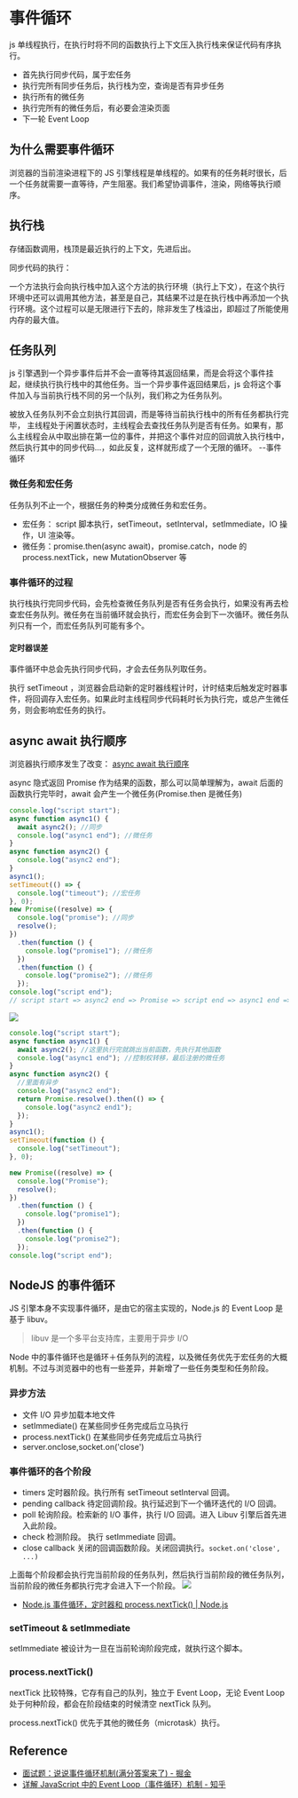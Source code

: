 # 事件循环

js 单线程执行，在执行时将不同的函数执行上下文压入执行栈来保证代码有序执行。

- 首先执行同步代码，属于宏任务
- 执行完所有同步任务后，执行栈为空，查询是否有异步任务
- 执行所有的微任务
- 执行完所有的微任务后，有必要会渲染页面
- 下一轮 Event Loop

## 为什么需要事件循环

浏览器的当前渲染进程下的 JS 引擎线程是单线程的。如果有的任务耗时很长，后一个任务就需要一直等待，产生阻塞。我们希望协调事件，渲染，网络等执行顺序。

## 执行栈

存储函数调用，栈顶是最近执行的上下文，先进后出。

同步代码的执行：

一个方法执行会向执行栈中加入这个方法的执行环境（执行上下文），在这个执行环境中还可以调用其他方法，甚至是自己，其结果不过是在执行栈中再添加一个执行环境。这个过程可以是无限进行下去的，除非发生了栈溢出，即超过了所能使用内存的最大值。

## 任务队列

js 引擎遇到一个异步事件后并不会一直等待其返回结果，而是会将这个事件挂起，继续执行执行栈中的其他任务。当一个异步事件返回结果后，js 会将这个事件加入与当前执行栈不同的另一个队列，我们称之为任务队列。

被放入任务队列不会立刻执行其回调，而是等待当前执行栈中的所有任务都执行完毕， 主线程处于闲置状态时，主线程会去查找任务队列是否有任务。如果有，那么主线程会从中取出排在第一位的事件，并把这个事件对应的回调放入执行栈中，然后执行其中的同步代码...，如此反复，这样就形成了一个无限的循环。 --事件循环

### 微任务和宏任务

任务队列不止一个，根据任务的种类分成微任务和宏任务。

- 宏任务： script 脚本执行，setTimeout，setInterval，setImmediate，IO 操作，UI 渲染等。
- 微任务：promise.then(async await)，promise.catch，node 的 process.nextTick，new MutationObserver 等

### 事件循环的过程

执行栈执行完同步代码，会先检查微任务队列是否有任务会执行，如果没有再去检查宏任务队列。微任务在当前循环就会执行，而宏任务会到下一次循环。微任务队列只有一个，而宏任务队列可能有多个。

#### 定时器误差

事件循环中总会先执行同步代码，才会去任务队列取任务。

执行 setTimeout ，浏览器会启动新的定时器线程计时，计时结束后触发定时器事件，将回调存入宏任务。如果此时主线程同步代码耗时长为执行完，或总产生微任务，则会影响宏任务的执行。

## async await 执行顺序

浏览器执行顺序发生了改变： [async await 执行顺序](https://juejin.cn/post/6844904079353708557#heading-3)

async 隐式返回 Promise 作为结果的函数，那么可以简单理解为，await 后面的函数执行完毕时，await 会产生一个微任务(Promise.then 是微任务)

```js
console.log("script start");
async function async1() {
  await async2(); //同步
  console.log("async1 end"); //微任务
}
async function async2() {
  console.log("async2 end");
}
async1();
setTimeout(() => {
  console.log("timeout"); //宏任务
}, 0);
new Promise((resolve) => {
  console.log("promise"); //同步
  resolve();
})
  .then(function () {
    console.log("promise1"); //微任务
  })
  .then(function () {
    console.log("promise2"); //微任务
  });
console.log("script end");
// script start => async2 end => Promise => script end => async1 end => promise1 => promise2 => setTimeout
```

![](https://s2.loli.net/2022/05/11/urd1blqZXF8cTsD.png)

```js
console.log("script start");
async function async1() {
  await async2(); //这里执行完就跳出当前函数，先执行其他函数
  console.log("async1 end"); //控制权转移，最后注册的微任务
}
async function async2() {
  //里面有异步
  console.log("async2 end");
  return Promise.resolve().then(() => {
    console.log("async2 end1");
  });
}
async1();
setTimeout(function () {
  console.log("setTimeout");
}, 0);

new Promise((resolve) => {
  console.log("Promise");
  resolve();
})
  .then(function () {
    console.log("promise1");
  })
  .then(function () {
    console.log("promise2");
  });
console.log("script end");
```

## NodeJS 的事件循环

JS 引擎本身不实现事件循环，是由它的宿主实现的，Node.js 的 Event Loop 是基于 libuv。

> libuv 是一个多平台支持库，主要用于异步 I/O

Node 中的事件循环也是循环＋任务队列的流程，以及微任务优先于宏任务的大概机制。不过与浏览器中的也有一些差异，并新增了一些任务类型和任务阶段。

### 异步方法

- 文件 I/O 异步加载本地文件
- setImmediate() 在某些同步任务完成后立马执行
- process.nextTick() 在某些同步任务完成后立马执行
- server.onclose,socket.on('close')

### 事件循环的各个阶段

- timers 定时器阶段。执行所有 setTimeout setInterval 回调。
- pending callback 待定回调阶段。执行延迟到下一个循环迭代的 I/O 回调。
- poll 轮询阶段。检索新的 I/O 事件，执行 I/O 回调。进入 Libuv 引擎后首先进入此阶段。
- check 检测阶段。 执行 setImmediate 回调。
- close callback 关闭的回调函数阶段。关闭回调执行。`socket.on('close', ...)`

上面每个阶段都会执行完当前阶段的任务队列，然后执行当前阶段的微任务队列，当前阶段的微任务都执行完才会进入下一个阶段。
![](https://s2.loli.net/2022/05/11/n4XrUmpL6uPckVF.jpg)

- [Node.js 事件循环，定时器和 process.nextTick() | Node.js](https://nodejs.org/zh-cn/docs/guides/event-loop-timers-and-nexttick/)

### setTimeout & setImmediate

setImmediate 被设计为一旦在当前轮询阶段完成，就执行这个脚本。

### process.nextTick()

nextTick 比较特殊，它存有自己的队列，独立于 Event Loop，无论 Event Loop 处于何种阶段，都会在阶段结束的时候清空 nextTick 队列。

process.nextTick() 优先于其他的微任务（microtask）执行。

## Reference

- [面试题：说说事件循环机制(满分答案来了) - 掘金](https://juejin.cn/post/6844904079353708557#heading-1)
- [详解 JavaScript 中的 Event Loop（事件循环）机制 - 知乎](https://zhuanlan.zhihu.com/p/33058983)
